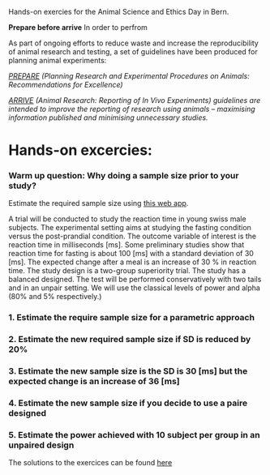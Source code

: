 Hands-on exercies for the Animal Science and Ethics Day in Bern. 

**Prepare before arrive**
In order to perfrom

As	part	of	ongoing	efforts	to	reduce	waste and	increase	the	reproducibility of	animal	research	and	testing, a set of guidelines have been	produced	for	planning	animal	experiments:

*[PREPARE](https://journals.sagepub.com/doi/full/10.1177/0023677217724823) (Planning	Research	and	Experimental	Procedures	on	Animals:	Recommendations	for	Excellence)*

*[ARRIVE](https://journals.plos.org/plosbiology/article?id=10.1371/journal.pbio.1000412) (Animal Research: Reporting of In Vivo Experiments) guidelines are intended to improve the reporting of research using animals – maximising information published and minimising unnecessary studies.*

# Hands-on excercies:

### Warm up question: Why doing a sample size prior to your study?

Estimate the required sample size using [this web app](http://powerandsamplesize.com/).

A trial will be conducted to study the reaction time in young swiss male subjects. The experimental setting aims at studying the fasting condition versus the post-prandial condition. The outcome variable of interest is the reaction time in milliseconds [ms]. Some preliminary studies show that reaction time for fasting is about 100 [ms] with a standard deviation of 30 [ms]. The expected change after a meal is an increase of 30 % in reaction time. The study design is a two-group superiority trial. The study has a balanced designed. The test will be performed conservatively with two tails and in an unpair setting. We will use the classical levels of power and alpha (80% and 5% respectively.)

### 1. Estimate the require sample size for a parametric approach

### 2. Estimate the new required sample size if SD is reduced by 20%

### 3. Estimate the new sample size is the SD is 30 [ms] but the expected change is an increase of 36 [ms]

### 4. Estimate the new sample size if you decide to use a paire designed

### 5. Estimate the power achieved with 10 subject per group in an unpaired design

The solutions to the exercices can be found [here](sol.html)
